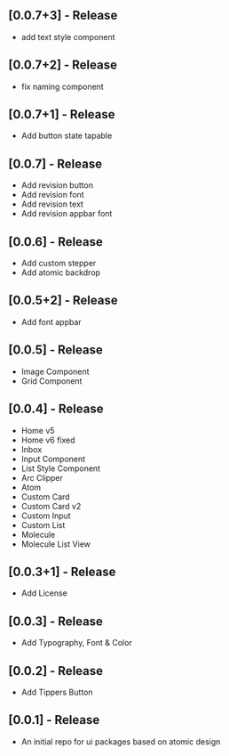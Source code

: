 ## [0.0.7+3] - Release

* add text style component

## [0.0.7+2] - Release

* fix naming component

## [0.0.7+1] - Release

* Add button state tapable

## [0.0.7] - Release

* Add revision button
* Add revision font
* Add revision text
* Add revision appbar font

## [0.0.6] - Release

* Add custom stepper
* Add atomic backdrop

## [0.0.5+2] - Release

* Add font appbar

## [0.0.5] - Release

* Image Component
* Grid Component

## [0.0.4] - Release

* Home v5
* Home v6 fixed
* Inbox
* Input Component
* List Style Component
* Arc Clipper
* Atom
* Custom Card
* Custom Card v2
* Custom Input
* Custom List
* Molecule
* Molecule List View

## [0.0.3+1] - Release

* Add License

## [0.0.3] - Release

* Add Typography, Font & Color


## [0.0.2] - Release

* Add Tippers Button


## [0.0.1] - Release

* An initial repo for ui packages based on atomic design 